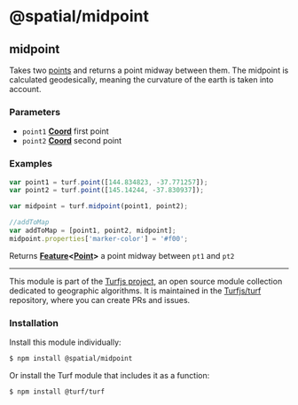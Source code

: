 # @spatial/midpoint

<!-- Generated by documentation.js. Update this documentation by updating the source code. -->

## midpoint

Takes two [points][1] and returns a point midway between them.
The midpoint is calculated geodesically, meaning the curvature of the earth is taken into account.

### Parameters

-   `point1` **[Coord][2]** first point
-   `point2` **[Coord][2]** second point

### Examples

```javascript
var point1 = turf.point([144.834823, -37.771257]);
var point2 = turf.point([145.14244, -37.830937]);

var midpoint = turf.midpoint(point1, point2);

//addToMap
var addToMap = [point1, point2, midpoint];
midpoint.properties['marker-color'] = '#f00';
```

Returns **[Feature][3]&lt;[Point][4]>** a point midway between `pt1` and `pt2`

[1]: https://tools.ietf.org/html/rfc7946#section-3.1.2

[2]: https://tools.ietf.org/html/rfc7946#section-3.1.1

[3]: https://tools.ietf.org/html/rfc7946#section-3.2

[4]: https://tools.ietf.org/html/rfc7946#section-3.1.2

<!-- This file is automatically generated. Please don't edit it directly:
if you find an error, edit the source file (likely index.js), and re-run
./scripts/generate-readmes in the turf project. -->

---

This module is part of the [Turfjs project](http://turfjs.org/), an open source
module collection dedicated to geographic algorithms. It is maintained in the
[Turfjs/turf](https://github.com/Turfjs/turf) repository, where you can create
PRs and issues.

### Installation

Install this module individually:

```sh
$ npm install @spatial/midpoint
```

Or install the Turf module that includes it as a function:

```sh
$ npm install @turf/turf
```
